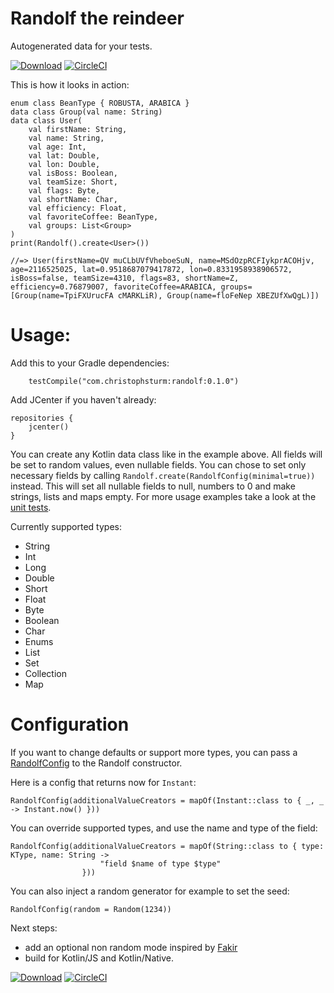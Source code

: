 # Randolf the reindeer
Autogenerated data for your tests.

[![Download](https://api.bintray.com/packages/christophsturm/maven/randolf/images/download.svg)](https://bintray.com/christophsturm/maven/randolf/_latestVersion)
[![CircleCI](https://circleci.com/gh/christophsturm/randolf/tree/master.svg?style=svg)](https://circleci.com/gh/christophsturm/randolf/tree/master)

This is how it looks in action:
```
enum class BeanType { ROBUSTA, ARABICA }
data class Group(val name: String)
data class User(
    val firstName: String,
    val name: String,
    val age: Int,
    val lat: Double,
    val lon: Double,
    val isBoss: Boolean,
    val teamSize: Short,
    val flags: Byte,
    val shortName: Char,
    val efficiency: Float,
    val favoriteCoffee: BeanType,
    val groups: List<Group>
)
print(Randolf().create<User>())
        
//=> User(firstName=QV muCLbUVfVheboeSuN, name=MSdOzpRCFIykprACOHjv, age=2116525025, lat=0.9518687079417872, lon=0.8331958938906572, isBoss=false, teamSize=4310, flags=83, shortName=Z, efficiency=0.76879007, favoriteCoffee=ARABICA, groups=[Group(name=TpiFXUrucFA cMARKLiR), Group(name=floFeNep XBEZUfXwQgL)])
```

# Usage:
Add this to your Gradle dependencies:

```
    testCompile("com.christophsturm:randolf:0.1.0")
```

Add JCenter if you haven't already:

```
repositories {
    jcenter()
}
```

You can create any Kotlin data class like in the example above. All fields will be set to random values,
even nullable fields.
You can chose to set only necessary fields by calling `Randolf.create(RandolfConfig(minimal=true))` instead.
This will set all nullable fields to null, numbers to 0 and make strings, lists and maps empty.
For more usage examples take a look at the [unit tests](src/test/kotlin/randolf/RandolfTest.kt).


Currently supported types:
* String
* Int
* Long
* Double
* Short
* Float
* Byte
* Boolean
* Char
* Enums
* List
* Set
* Collection
* Map

# Configuration

If you want to change defaults or support more types, you can pass a [RandolfConfig](src/main/kotlin/randolf/RandolfConfig.kt) to the Randolf constructor.

Here is a config that returns now for `Instant`:
```
RandolfConfig(additionalValueCreators = mapOf(Instant::class to { _, _ -> Instant.now() }))
```
You can override supported types, and use the name and type of the field:
```
RandolfConfig(additionalValueCreators = mapOf(String::class to { type: KType, name: String ->
                    "field $name of type $type"
                }))
```
You can also inject a random generator for example to set the seed: 
```
RandolfConfig(random = Random(1234))
```
 
Next steps:
* add an optional non random mode inspired by [Fakir](https://github.com/dmcg/fakir)
* build for Kotlin/JS and Kotlin/Native. 

[![Download](https://api.bintray.com/packages/christophsturm/maven/randolf/images/download.svg)](https://bintray.com/christophsturm/maven/randolf/_latestVersion)
[![CircleCI](https://circleci.com/gh/christophsturm/randolf/tree/master.svg?style=svg)](https://circleci.com/gh/christophsturm/randolf/tree/master)

